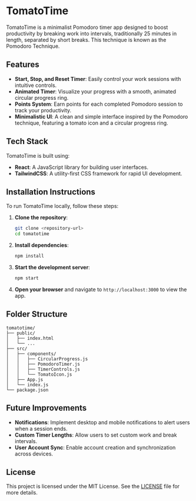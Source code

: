 # TomatoTime

TomatoTime is a minimalist Pomodoro timer app designed to boost productivity by breaking work into intervals, traditionally 25 minutes in length, separated by short breaks. This technique is known as the Pomodoro Technique.

## Features

- **Start, Stop, and Reset Timer**: Easily control your work sessions with intuitive controls.
- **Animated Timer**: Visualize your progress with a smooth, animated circular progress ring.
- **Points System**: Earn points for each completed Pomodoro session to track your productivity.
- **Minimalistic UI**: A clean and simple interface inspired by the Pomodoro technique, featuring a tomato icon and a circular progress ring.

## Tech Stack

TomatoTime is built using:

- **React**: A JavaScript library for building user interfaces.
- **TailwindCSS**: A utility-first CSS framework for rapid UI development.

## Installation Instructions

To run TomatoTime locally, follow these steps:

1. **Clone the repository**:
   ```bash
   git clone <repository-url>
   cd tomatotime
   ```

2. **Install dependencies**:
   ```bash
   npm install
   ```

3. **Start the development server**:
   ```bash
   npm start
   ```

4. **Open your browser** and navigate to `http://localhost:3000` to view the app.

## Folder Structure

```
tomatotime/
├── public/
│   ├── index.html
│   └── ...
├── src/
│   ├── components/
│   │   ├── CircularProgress.js
│   │   ├── PomodoroTimer.js
│   │   ├── TimerControls.js
│   │   └── TomatoIcon.js
│   ├── App.js
│   └── index.js
└── package.json
```

## Future Improvements

- **Notifications**: Implement desktop and mobile notifications to alert users when a session ends.
- **Custom Timer Lengths**: Allow users to set custom work and break intervals.
- **User Account Sync**: Enable account creation and synchronization across devices.

## License

This project is licensed under the MIT License. See the [LICENSE](LICENSE) file for more details. 